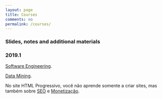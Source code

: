 ```yaml
---
layout: page      
title: Courses
comments: no   
permalink: /courses/   
---   
```


### Slides, notes and additional materials

<html>
 <head>
      <meta name="description" content="Courses">
      <meta name="keywords" content="courses">
      <title> Professor Daricélio Soares Couses </title>
 </head>
 
 <body> 

### 2019.1

<a href="http://www.htmlprogressivo.net/">Software Engineering</a>. <p>
<a href="http://www.htmlprogressivo.net/">Data Mining</a>. <p>
 
No site HTML Progressivo, você não aprende somente a criar sites, mas também sobre <a href="http://www.htmlprogressivo.net/p/seo-trabalhando-com-o-google.html">SEO</a> e <a href="http://www.htmlprogressivo.net/p/monetizacao-de-sites_12.html">Monetização</a>.


</body>
</html>
